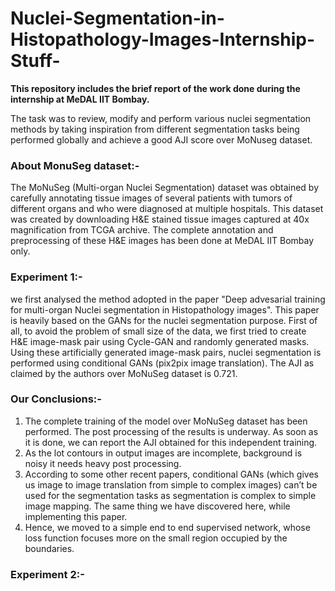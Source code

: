 # Nuclei-Segmentation-in-Histopathology-Images-Internship-Stuff-

**This repository includes the brief report of the work done during the internship at MeDAL IIT Bombay.**
<br/>


The task was to review, modify and perform various nuclei segmentation methods by taking inspiration from different segmentation tasks being performed globally and achieve a good AJI score over MoNuseg dataset.

### About MonuSeg dataset:-

The MoNuSeg (Multi-organ Nuclei Segmentation) dataset was obtained by carefully annotating tissue images of several patients with tumors of different organs and who were diagnosed at multiple hospitals. This dataset was created by downloading H&E stained tissue images captured at 40x magnification from TCGA archive. The complete annotation and preprocessing of these H&E images has been done at MeDAL IIT Bombay only.

### Experiment 1:-

we first analysed the method adopted in the paper "Deep advesarial training for multi-organ Nuclei segmentation in Histopathology images".
This paper is heavily based on the GANs for the nuclei segmentation purpose. First of all, to avoid the problem of small size of the data, we first tried to create H&E image-mask pair using Cycle-GAN and randomly generated masks.
Using these artificially generated image-mask pairs, nuclei segmentation is performed using conditional GANs (pix2pix image translation).
The AJI as claimed by the authors over MoNuSeg dataset is 0.721.

### Our Conclusions:-
1) The complete training of the model over MoNuSeg dataset has been performed. The post processing of the results is underway.      As soon as it is done, we can report the AJI obtained for this independent training.
2) As the lot contours in output images are incomplete, background is noisy it needs heavy post processing.
3) According to some other recent papers, conditional GANs (which gives us image to image translation from simple to complex images) can’t be used for the segmentation tasks as segmentation is complex to simple image mapping. The same thing we have discovered here, while implementing this paper.
4) Hence, we moved to a simple end to end supervised network, whose loss function focuses more on the small region occupied by the boundaries.


### Experiment 2:- 

